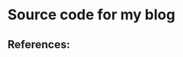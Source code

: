 Source code for my blog
========================

References:
------------

[jekyll]:      		http://jekyllrb.com
[jekyll-gh]:   		https://github.com/jekyll/jekyll
[jekyll-help]: 		https://github.com/jekyll/jekyll-help
[jekyll-clean]: 	https://github.com/scotte/jekyll-clean
[Pans Labyrinth]: 	http://pannzh.github.io
